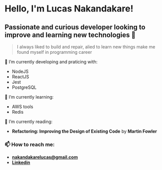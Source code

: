 # Hello, I'm Lucas Nakandakare!

## Passionate and curious developer looking to improve and learning new technologies 👋


> I always liked to build and repair, alied to learn new things make me found myself in programming career

🔭 I’m currently developing and praticing with:
  - NodeJS
  - ReactJS
  - Jest
  - PostgreSQL

🌱 I’m currently learning:
  - AWS tools
  - Redis

:book: I’m currently reading:
  - **Refactoring: Improving the Design of Existing Code** by **Martin Fowler**



### 📫 How to reach me:
  - **nakandakarelucas@gmail.com**
  - **[Linkedin](www.linkedin.com/in/lucas-nakandakare)**
<!--
**lhnakan/lhnakan** is a ✨ _special_ ✨ repository because its `README.md` (this file) appears on your GitHub profile.

Here are some ideas to get you started:

- 🔭 I’m currently working on ...
- 🌱 I’m currently learning ...
- 👯 I’m looking to collaborate on ...
- 🤔 I’m looking for help with ...
- 💬 Ask me about ...
- 📫 How to reach me: ...
- 😄 Pronouns: ...
- ⚡ Fun fact: ...
-->
